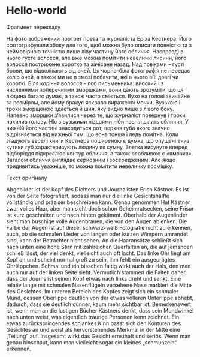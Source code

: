 # Hello-world
Фрагмент перекладу

На фото зображений портрет поета та журналіста Еріха Кестнера. Його сфотографували збоку для того, щоб можна було описати повністю та з неймовірною точністю лише ліву частину його обличчя. Насправді в нього густе волосся, але вже можна помітити невеличкі лисини, його волосся пострижене коротко та зачісане назад. Над повіками – густі брови, що відволікають від очей. Ця чорно-біла фотографія не передає колір очей, а також ми не в змозі побачити, які в нього вії: довгі чи короткі. Біля коріння волосся - лоб письменника: високий і з численними поперечними зморшками, вони дають зрозуміти, що ця людина багато думає, а також часто сміється. Вухо на голові звичайне за розміром, але йому бракує яскраво вираженої мочки. Вузькою і трохи зморщеною здається й шия, яку видно лише з лівого боку. Напевно зморшки з’явилися через те, що журналіст повернув і трохи нахилив голову. Ніс з вузькими ніздрями ніби навпіл ділить обличчя. У нижній його частині знаходиться рот, верхня губа якого значно відрізняється від нижньої тим, що вона тонша і ледь помітна. Коли згадують веселі книги Кестнера поширеною є думка, що опущені вниз кутики губ характеризують людину як сумну. Злегка висунуте вперед підборіддя підкреслює контур обличчя, а також особливою є «ямочка». Загалом обличчя виглядає серйозним і зосередженим. Але якщо придивитись уважніше, то можна помітити невеличку посмішку.

Текст оригіналу

Abgebildet ist der Kopf des Dichters und Journalisten Erich Kästner. Es ist von der Seite fotografiert, sodass man nur die linke Gesichtshälfte vollständig und präziser beschreiben kann. Genau genommen Hat Kästner zwar volles Haar, aber man sieht doch schon Geheimratsecken, seine Frisur ist kurz geschnitten und nach hinten gekämmt. Oberhalb der Augenlinder sieht man buschige volle Augenbrauen, die von den Augen ablenken. Die Farbe der Augen ist auf dieser schwarz-weiß Fotografie nicht zu erkennen, auch, ob die schmalen Lieder von langen oder kurzen Wimpern umrandet sind, kann der Betrachter nicht sehen. An die Haaransätze schließt sich nach unten eine hohe Stirn mit zahlreichen Querfalten an, die auf jemanden schließ lässt, der viel denkt, vielleicht auch oft lacht. Das linke Ohr liegt am Kopf an und scheint normal groß zu sein, ihm fehlt ein ausgeprägtes Ohrläppchen. Schmal und ein bisschen faltig wirkt auch der Hals, den man auch nur auf der linken Seite sieht. Vermutlich stammen die Falten daher, dass der Journalist seinen Kopf etwas nach links dreht und senkt. Eine relativ lange mit schmalen Nasenflügeln versehene Nase markiert die Mitte des Gesichtes. Im unteren Bereich des Kopfes zeigt sich ein schmaler Mund, dessen Oberlippe deutlich von der etwas volleren Unterlippe abhebt, dadurch, dass sie deutlich dünner, kaum mehr sichtbar ist. Bemerkenswert ist, wenn man an die lustigen Bücher Kästners denkt, dass sein Mundwinkel nach unten weist, was eigentlich traurige Personen kenn zeichnet. Ein etwas zurückspringendes schlankes Kinn passt sich den Konturen des Gesichtes an und weist als hervorstehendes Merkmal in der Mitte eine „Teilung“ auf. Insgesamt wirkt das Gesicht ernsthaft und seriös. Wenn man genau hinschaut, kann man vielleicht sogar ein kleines „schmunzeln“ erkennen. 
